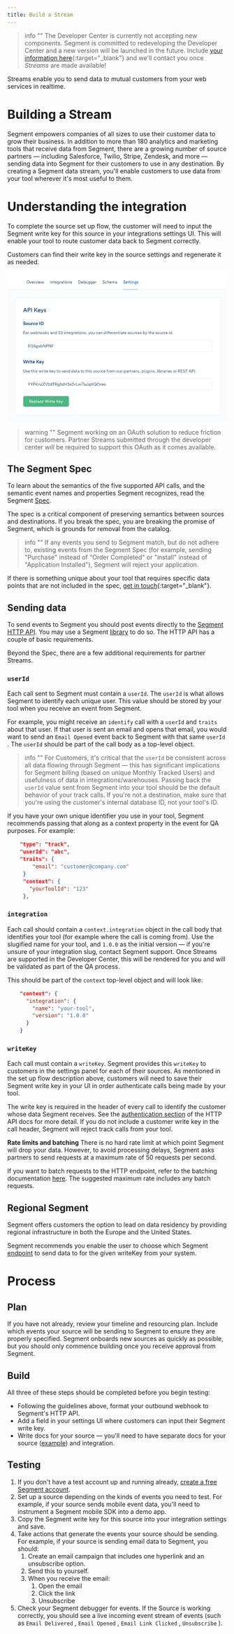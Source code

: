 ```yaml
---
title: Build a Stream
---
```


> info ""
> The Developer Center is currently not accepting new components. Segment is committed to redeveloping the Developer Center and a new version will be launched in the future. Include [your information here](https://airtable.com/shrj3BkHMhdeaPYWt){:target="_blank"} and we'll contact you once _Streams_ are made available!


Streams enable you to send data to mutual customers from your web services in realtime.

# Building a Stream

Segment empowers companies of all sizes to use their customer data to grow their business. In addition to more than 180 analytics and marketing tools that receive data from Segment, there are a growing number of source partners — including Salesforce, Twilio, Stripe, Zendesk, and more — sending data into Segment for their customers to use in any destination. By creating a Segment data stream, you'll enable customers to use data from your tool wherever it's most useful to them.

# Understanding the integration

To complete the source set up flow, the customer will need to input the Segment write key for this source in your integrations settings UI. This will enable your tool to route customer data back to Segment correctly.

Customers can find their write key in the source settings and regenerate it as needed.

![](images/s_8E933880F61B29168308B8A8203AE878319289A26E8E2054D0824C7A53E43DD4_1479162638952_file.png)

> warning ""
> Segment working on an OAuth solution to reduce friction for customers. Partner Streams submitted through the developer center *will* be required to support this OAuth as it comes available.

## The Segment Spec

To learn about the semantics of the five supported API calls, and the semantic event names and properties Segment recognizes, read the Segment [Spec](/docs/connections/spec).

The spec is a critical component of preserving semantics between sources and destinations. If you break the spec, you are breaking the promise of Segment, which is grounds for removal from the catalog.

> info ""
> If any events you send to Segment match, but do not adhere to, existing events from the Segment Spec (for example, sending "Purchase" instead of "Order Completed" or "install" instead of "Application Installed"), Segment will reject your application.


If there is something unique about your tool that requires specific data points that are not included in the spec, [get in touch](https://segment.com/help/contact/){:target="_blank"}.

## Sending data

To send events to Segment you should post events directly to the [Segment HTTP API](/docs/connections/sources/catalog/libraries/server/http-api/#track). You may use a Segment [library](/docs/connections/sources/catalog/) to do so. The HTTP API has a couple of basic requirements.

Beyond the Spec, there are a few additional requirements for partner Streams.

### `userId`

Each call sent to Segment must contain a  `userId`. The `userId` is what allows Segment to identify each unique user. This value should be stored by your tool when you receive an event from Segment.

For example, you might receive an `identify` call with a `userId` and `traits` about that user. If that user is sent an email and opens that email, you would want to send an `Email Opened` event back to Segment with that same `userId` . The `userId` should be part of the call body as a top-level object.

> info ""
>  For Customers, it's critical that the `userId` be consistent across all data flowing through Segment — this has significant implications for Segment billing (based on unique Monthly Tracked Users) and usefulness of data in integrations/warehouses. Passing back the `userId` value sent from Segment into your tool should be the default behavior of your track calls. If you're not a destination, make sure that you're using the customer's internal database ID, not your tool's ID.

If you have your own unique identifier you use in your tool, Segment recommends passing that along as a context property in the event for QA purposes. For example:

```json
    "type": "track",
    "userId": "abc",
    "traits": {
        "email": "customer@company.com"
     }
     "context": {
       "yourToolId": "123"
     },
```

### `integration`

Each call should contain a `context.integration` object in the call body that identifies your tool (for example where the call is coming from). Use the slugified name for your tool, and `1.0.0` as the initial version — if you're unsure of your integration slug, contact Segment support. Once Streams are supported in the Developer Center, this will be rendered for you and will be validated as part of the QA process.

This should be part of the `context` top-level object and will look like:

```json
    "context": {
      "integration": {
        "name": "your-tool",
        "version": "1.0.0"
      }
    }
```

### `writeKey`

Each call must contain a `writeKey`. Segment provides this `writeKey` to customers in the settings panel for each of their sources. As mentioned in the set up flow description above, customers will need to save their Segment write key in your UI in order authenticate calls being made by your tool.

The write key is required in the header of every call to identify the customer whose data Segment receives. See the [authentication section](/docs/connections/sources/catalog/libraries/server/http-api/#authentication) of the HTTP API docs for more detail. If you do not include a customer write key in the call header, Segment will reject track calls from your tool.

**Rate limits and batching**
There is no hard rate limit at which point Segment will drop your data. However, to avoid processing delays, Segment asks partners to send requests at a maximum rate of 50 requests per second.

If you want to batch requests to the HTTP endpoint, refer to the batching documentation [here](/docs/connections/sources/catalog/libraries/server/http-api/#import). The suggested maximum rate includes any batch requests.

## Regional Segment
Segment offers customers the option to lead on data residency by providing regional infrastructure in both the Europe and the United States.

Segment recommends you enable the user to choose which Segment [endpoint](/docs/guides/regional-segment/#server-side-and-project-sources) to send data to for the given writeKey from your system.

# Process

## Plan

If you have not already, review your timeline and resourcing plan. Include which events your source will be sending to Segment to ensure they are properly specified. Segment onboards new sources as quickly as possible, but you should only commence building once you receive approval from Segment.

## Build

All three of these steps should be completed before you begin testing:


- Following the guidelines above, format your outbound webhook to Segment's HTTP API.
- Add a field in your settings UI where customers can input their Segment write key.
- Write docs for your source — you'll need to have separate docs for your source ([example](/docs/connections/sources/catalog/cloud-apps/drip/)) and integration.

## Testing

1. If you don't have a test account up and running already, [create a free Segment account](https://segment.com/signup).
2. Set up a source depending on the kinds of events you need to test. For example, if your source sends mobile event data, you'll need to instrument a Segment mobile SDK into a demo app.
3. Copy the Segment write key for this source into your integration settings and save.
4. Take actions that generate the events your source should be sending. For example, if your source is sending email data to Segment, you should:
   1. Create an email campaign that includes one hyperlink and an unsubscribe option.
   2. Send this to yourself.
   3. When you receive the email:
      1. Open the email
      2. Click the link
      3. Unsubscribe
5. Check your Segment debugger for events. If the Source is working correctly, you should see a live incoming event stream of events (such as `Email Delivered` , `Email Opened` , `Email Link Clicked` , `Unsubscribe` ).
